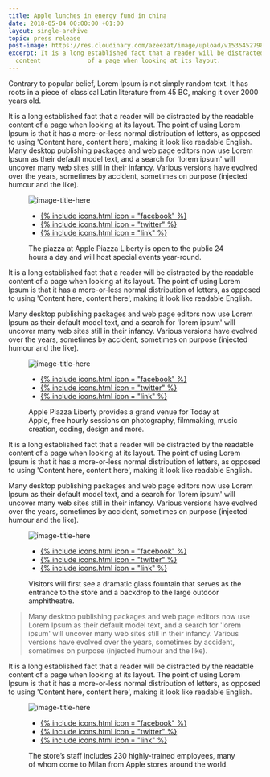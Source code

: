```yaml
---
title: Apple lunches in energy fund in china
date: 2018-05-04 00:00:00 +01:00
layout: single-archive
topic: press release
post-image: https://res.cloudinary.com/azeezat/image/upload/v1535452798/newsroom/auto.jpg
excerpt: It is a long established fact that a reader will be distracted by the readable
  content             of a page when looking at its layout.
---
```


Contrary to popular belief, Lorem Ipsum is not simply random text. It has roots in a piece of classical Latin literature from 45 BC, making it over 2000 years old.

It is a long established fact that a reader will be distracted by the readable content of a page when looking at its layout. The point of using Lorem Ipsum is that it has a more-or-less normal distribution of letters, as opposed to using 'Content here, content here', making it look like readable English. Many desktop publishing packages and web page editors now use Lorem Ipsum as their default model text, and a search for 'lorem ipsum' will uncover many web sites still in their infancy. Various versions have evolved over the years, sometimes by accident, sometimes on purpose (injected humour and the like).

<figure>
        <img src="https://res.cloudinary.com/azeezat/image/upload/v1535465976/apple-piazza-liberty4.jpg" alt="image-title-here">
        <div>
            <ul>
                <li> <a href=""> {% include icons.html icon = "facebook" %}</a> </li>
                <li> <a href="">{% include icons.html icon = "twitter" %}</a> </li>
                <li> <a href="">{% include icons.html icon = "link" %}</a> </li>
            </ul>
        </div>
        <figcaption>
            The piazza at Apple Piazza Liberty is open to the public 24 hours a day and will            host special events year-round. 
        </figcaption>
    </figure>

It is a long established fact that a reader will be distracted by the readable content of a page when looking at its layout. The point of using Lorem Ipsum is that it has a more-or-less normal distribution of letters, as opposed to using 'Content here, content here', making it look like readable English. 

Many desktop publishing packages and web page editors now use Lorem Ipsum as their default model text, and a search for 'lorem ipsum' will uncover many web sites still in their infancy. Various versions have evolved over the years, sometimes by accident, sometimes on purpose (injected humour and the like).

<figure>
        <img src="https://res.cloudinary.com/azeezat/image/upload/v1535453312/newsroom/apple-piazza-liberty3.jpg" alt="image-title-here">
        <div>
            <ul>
                <li> <a href=""> {% include icons.html icon = "facebook" %}</a> </li>
                <li> <a href="">{% include icons.html icon = "twitter" %}</a> </li>
                <li> <a href="">{% include icons.html icon = "link" %}</a> </li>
            </ul>
        </div>
        <figcaption>
        Apple Piazza Liberty provides a grand venue for Today at Apple, free hourly sessions on photography, filmmaking, music creation, coding, design and more. 
        </figcaption>
    </figure>

It is a long established fact that a reader will be distracted by the readable content of a page when looking at its layout. The point of using Lorem Ipsum is that it has a more-or-less normal distribution of letters, as opposed to using 'Content here, content here', making it look like readable English. 

Many desktop publishing packages and web page editors now use Lorem Ipsum as their default model text, and a search for 'lorem ipsum' will uncover many web sites still in their infancy. Various versions have evolved over the years, sometimes by accident, sometimes on purpose (injected humour and the like).

<figure>
        <img src="https://res.cloudinary.com/azeezat/image/upload/v1535453122/newsroom/apple-piazza-liberty2.jpg" alt="image-title-here">
        <div>
            <ul>
                <li> <a href=""> {% include icons.html icon = "facebook" %}</a> </li>
                <li> <a href="">{% include icons.html icon = "twitter" %}</a> </li>
                <li> <a href="">{% include icons.html icon = "link" %}</a> </li>
            </ul>
        </div>
        <figcaption>
        Visitors will first see a dramatic glass fountain that serves as the entrance to the store and a backdrop to the large outdoor amphitheatre. 
        </figcaption>
    </figure>

<blockquote>
        Many desktop publishing packages and web page editors now use Lorem Ipsum as their default model text, and a search for 'lorem ipsum' will uncover many web sites still in their infancy. Various versions have evolved over the years, sometimes by accident, sometimes on purpose (injected humour and the like).
    </blockquote>

It is a long established fact that a reader will be distracted by the readable content of a page when looking at its layout. The point of using Lorem Ipsum is that it has a more-or-less normal distribution of letters, as opposed to using 'Content here, content here', making it look like readable English. 

<figure>
        <img src="https://res.cloudinary.com/azeezat/image/upload/v1535452789/newsroom/apple-piazza-liberty1.jpg" alt="image-title-here">
        <div>
            <ul>
                <li> <a href=""> {% include icons.html icon = "facebook" %}</a> </li>
                <li> <a href="">{% include icons.html icon = "twitter" %}</a> </li>
                <li> <a href="">{% include icons.html icon = "link" %}</a> </li>
            </ul>
        </div>
        <figcaption>
        The store’s staff includes 230 highly-trained employees, many of whom come to Milan from Apple stores around the world.
        </figcaption>
    </figure>